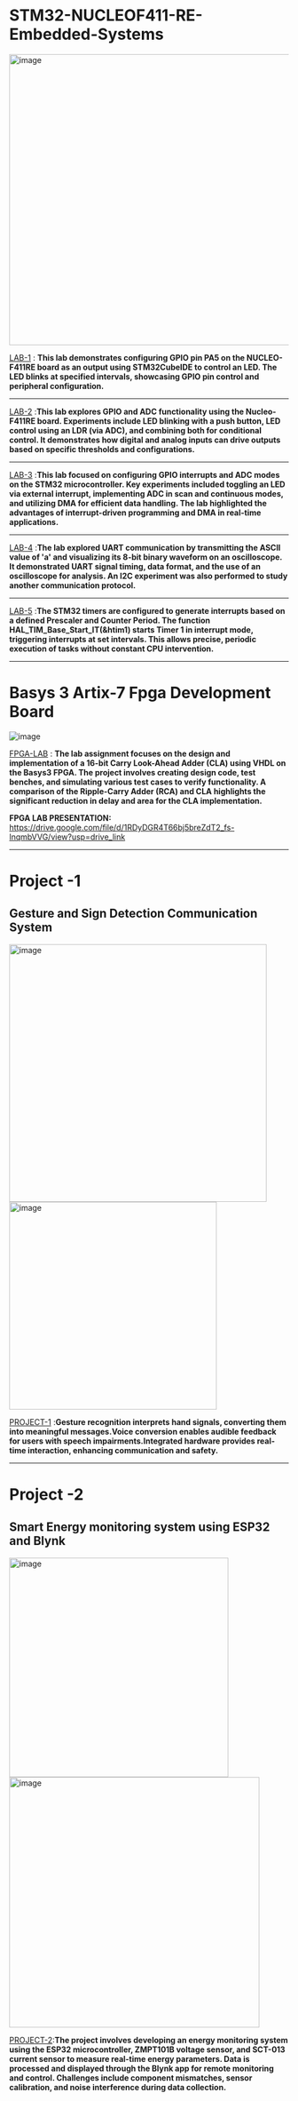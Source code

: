 # STM32-NUCLEOF411-RE-Embedded-Systems  

  <img width="524" alt="image" src="https://github.com/user-attachments/assets/98a83f08-be79-4100-8ec5-8bf9837b1de7" />   
  

<a href="https://github.com/PatilKeerthi/STM32-NUCLEOF411-RE/blob/54921c766310a2a2dc308140ddd6e5342cc18871/LAB1.pdf">LAB-1</a> : **This lab demonstrates configuring GPIO pin PA5 on the NUCLEO-F411RE board as an output using STM32CubeIDE to control an LED. The LED blinks at specified intervals, showcasing GPIO pin control and peripheral configuration.** 

--------------------------------------------------------------------------------------------------------------------------------------------------------------


<a href="https://github.com/PatilKeerthi/STM32-NUCLEOF411-RE/blob/2133baebc04678125dce5039b8117656c939f33f/LAB2.pdf">LAB-2</a> :**This lab explores GPIO and ADC functionality using the Nucleo-F411RE board. Experiments include LED blinking with a push button, LED control using an LDR (via ADC), and combining both for conditional control. It demonstrates how digital and analog inputs can drive outputs based on specific thresholds and configurations.**    

--------------------------------------------------------------------------------------------------------------------------------------------------------------

<a href="https://github.com/PatilKeerthi/STM32-NUCLEOF411-RE/blob/4b25f885f293524c86e3e1d372195d1391d140bf/LAB3.pdf">LAB-3</a> :**This lab focused on configuring GPIO interrupts and ADC modes on the STM32 microcontroller. Key experiments included toggling an LED via external interrupt, implementing ADC in scan and continuous modes, and utilizing DMA for efficient data handling. The lab highlighted the advantages of interrupt-driven programming and DMA in real-time applications.**  

--------------------------------------------------------------------------------------------------------------------------------------------------------------

<a href="https://github.com/PatilKeerthi/STM32-NUCLEOF411-RE/blob/b5995d207a7812cc77d3ce784008aee8365b37f9/LAB4.pdf">LAB-4</a> :**The lab explored UART communication by transmitting the ASCII value of 'a' and visualizing its 8-bit binary waveform on an oscilloscope. It demonstrated UART signal timing, data format, and the use of an oscilloscope for analysis. An I2C experiment was also performed to study another communication protocol.**   

--------------------------------------------------------------------------------------------------------------------------------------------------------------

<a href="https://github.com/PatilKeerthi/STM32-NUCLEOF411-RE/blob/5d006ed23e9c808308c752761ebbd9a520012711/LAB5%20.pdf">LAB-5</a> :**The STM32 timers are configured to generate interrupts based on a defined Prescaler and Counter Period. The function HAL_TIM_Base_Start_IT(&htim1) starts Timer 1 in interrupt mode, triggering interrupts at set intervals. This allows precise, periodic execution of tasks without constant CPU intervention.**   

--------------------------------------------------------------------------------------------------------------------------------------------------------------   

# Basys 3 Artix-7 Fpga Development Board

  ![image](https://github.com/user-attachments/assets/8c443498-926e-47df-a280-cfe5fcf6c63b)         

  <a href="https://github.com/PatilKeerthi/STM32-NUCLEOF411-RE/blob/39edbe261b310b3f3c7904edb6aa3bc5b287ea51/FPGA%20LAB.pdf">FPGA-LAB</a> : **The lab assignment focuses on the design and implementation of a 16-bit Carry Look-Ahead Adder (CLA) using VHDL on the Basys3 FPGA. The project involves creating design code, test benches, and simulating various test cases to verify functionality. A comparison of the Ripple-Carry Adder (RCA) and CLA highlights the significant reduction in delay and area for the CLA implementation.**   

**FPGA LAB PRESENTATION:** https://drive.google.com/file/d/1RDyDGR4T66bj5breZdT2_fs-lnqmbVVG/view?usp=drive_link

--------------------------------------------------------------------------------------------------------------------------------------------------------------

# Project -1  
## Gesture and Sign Detection Communication System  
  
   <img width="464" alt="image" src="https://github.com/user-attachments/assets/65c44477-c185-453b-822e-86a0657f4103" />    
    <img width="374" alt="image" src="https://github.com/user-attachments/assets/bc84dbcc-6fea-4b34-831b-c44cd37e1e3b" />        

      
    
  <a href="https://github.com/PatilKeerthi/STM32-NUCLEOF411-RE/blob/1db77bf6e1d190486a910e12aaec24b06f994a56/Project-1.pdf">PROJECT-1</a> :**Gesture recognition interprets hand signals, converting them into meaningful messages.Voice conversion enables audible feedback for users with speech impairments.Integrated hardware provides real-time interaction, enhancing communication and safety.**

--------------------------------------------------------------------------------------------------------------------------------------------------------------

# Project -2  
## Smart Energy monitoring system using ESP32 and Blynk  

<img width="395" alt="image" src="https://github.com/user-attachments/assets/53dd7508-df19-4ca9-9598-81b900ae8e70" />        

  
<img width="451" alt="image" src="https://github.com/user-attachments/assets/7959cf73-d70d-414a-a318-33da9b675559" />

<a href="https://github.com/PatilKeerthi/STM32-NUCLEOF411-RE/blob/0b6bb26343a02ad7a71c7b8fb3f2b9c473ecb7a8/Project-2.pdf">PROJECT-2</a>:**The project involves developing an energy monitoring system using the ESP32 microcontroller, ZMPT101B voltage sensor, and SCT-013 current sensor to measure real-time energy parameters. Data is processed and displayed through the Blynk app for remote monitoring and control. Challenges include component mismatches, sensor calibration, and noise interference during data collection.**
